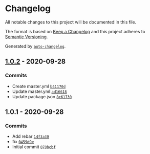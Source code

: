 # Changelog

All notable changes to this project will be documented in this file.

The format is based on [Keep a Changelog](https://keepachangelog.com/en/1.0.0/)
and this project adheres to [Semantic Versioning](https://semver.org/spec/v2.0.0.html).

Generated by [`auto-changelog`](https://github.com/CookPete/auto-changelog).

## [1.0.2](https://github.com/robin-rpr/rebar3/compare/1.0.1...1.0.2) - 2020-09-28

### Commits

- Create master.yml [`b41170d`](https://github.com/robin-rpr/rebar3/commit/b41170daad04d5e86ebb452149687ea18b99637a)
- Update master.yml [`ad16618`](https://github.com/robin-rpr/rebar3/commit/ad16618816b64071be8cb429c857457fa454c425)
- Update package.json [`8c61730`](https://github.com/robin-rpr/rebar3/commit/8c617309e8da06d47289a7cd6ed444b57c13983e)

## 1.0.1 - 2020-09-28

### Commits

- Add rebar [`14f3a30`](https://github.com/robin-rpr/rebar3/commit/14f3a308ce2135a9b158e08b98149f734141758d)
- fix [`0459d9e`](https://github.com/robin-rpr/rebar3/commit/0459d9e5c98e2dc5a57cf4c34efcb467e765601f)
- Initial commit [`070bcbf`](https://github.com/robin-rpr/rebar3/commit/070bcbfc382b4c730f66b88ce37e4462a773c911)

